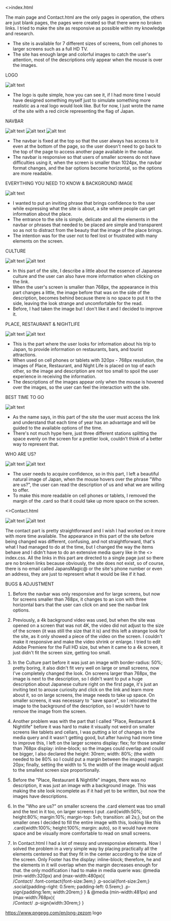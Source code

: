 <>index.html

The main page and Contact.html are the only pages in operation, the others are just blank pages, the pages were created so that there were no broken links. I tried to make the site as responsive as possible within my knowledge and research.
- The site is available for 7 different sizes of screens, from cell phones to larger screens such as a full HD TV.
- The site has enough large and colorful images to catch the user's attention, most of the descriptions only appear when the mouse is over the images.

LOGO

![alt text](https://github.com/KrouTm/Japan-s-Magic/blob/main/README.images/logo.PNG?raw=true)

- The logo is quite simple, how you can see it, if I had more time I would have designed something myself just to simulate something more realistic as a real logo would look like. But for now, I just wrote the name of the site with a red circle representing the flag of Japan.

NAVBAR

![alt text](https://github.com/KrouTm/Japan-s-Magic/blob/main/README.images/navbar.PNG?raw=true)
![alt text](https://github.com/KrouTm/Japan-s-Magic/blob/main/README.images/navbarmobible.PNG?raw=true)
![alt text](https://github.com/KrouTm/Japan-s-Magic/blob/main/README.images/navbarmobile0.PNG?raw=true)

- The navbar is fixed at the top so that the user always has access to it even at the bottom of the page, so the user doesn't need to go back to the top of the page to access another page available in the navbar.
- The navbar is responsive so that users of smaller screens do not have difficulties using it, when the screen is smaller than 1024px, the navbar format changes, and the bar options become horizontal, so the options are more readable.

EVERYTHING YOU NEED TO KNOW & BACKGROUND IMAGE

![alt text](https://github.com/KrouTm/Japan-s-Magic/blob/main/README.images/every.PNG?raw=true)

- I wanted to put an inviting phrase that brings confidence to the user while expressing what the site is about, a site where people can get information about the place.
- The entrance to the site is simple, delicate and all the elements in the navbar or phrases that needed to be placed are simple and transparent so as not to distract from the beauty that the image of the place brings.
- The intention was for the user not to feel lost or frustrated with many elements on the screen.

CULTURE

![alt text](https://github.com/KrouTm/Japan-s-Magic/blob/main/README.images/culture.PNG?raw=true)
![alt text](https://github.com/KrouTm/Japan-s-Magic/blob/main/README.images/culturemobile.PNG?raw=true)


- In this part of the site, I describe a little about the essence of Japanese culture and the user can also have more information when clicking on the link.
- When the user's screen is smaller than 768px, the appearance in this part changes a little, the image before that was on the side of the description, becomes behind because there is no space to put it to the side, leaving the look strange and uncomfortable for the read.
- Before, I had taken the image but I don't like it and I decided to improve it.

PLACE, RESTAURANT & NIGHTLIFE

![alt text](https://github.com/KrouTm/Japan-s-Magic/blob/main/README.images/place.PNG?raw=true)
![alt text](https://github.com/KrouTm/Japan-s-Magic/blob/main/README.images/placemobible.PNG?raw=true)


- This is the part where the user looks for information about his trip to Japan, to provide information on restaurants, bars, and tourist attractions.
- When used on cell phones or tablets with 320px - 768px resolution, the images of Place, Restaurant, and Night Life is placed on top of each other, so the image and description are not too small to spoil the user experience in receiving the information.
- The descriptions of the images appear only when the mouse is hovered over the images, so the user can feel the interaction with the site.

BEST TIME TO GO

![alt text](https://github.com/KrouTm/Japan-s-Magic/blob/main/README.images/besttimetogo.PNG?raw=true)

- As the name says, in this part of the site the user must access the link and understand that each time of year has an advantage and will be guided to the available options of the time.
- There's not much hype here, just three different stations splitting the space evenly on the screen for a prettier look, couldn't think of a better way to represent that.

WHO ARE US?

![alt text](https://github.com/KrouTm/Japan-s-Magic/blob/main/README.images/who.PNG?raw=true)
![alt text](https://github.com/KrouTm/Japan-s-Magic/blob/main/README.images/whomobile.PNG?raw=true)

- The user needs to acquire confidence, so in this part, I left a beautiful natural image of Japan, when the mouse hovers over the phrase "Who are us?", the user can read the description of us and what we are willing to offer.
- To make this more readable on cell phones or tablets, I removed the margin of the .card so that it could take up more space on the screen.

<>Contact.html

![alt text](https://github.com/KrouTm/Japan-s-Magic/blob/main/README.images/contact.PNG?raw=true)
![alt text](https://github.com/KrouTm/Japan-s-Magic/blob/main/README.images/contactmobile.PNG?raw=true)

The contact part is pretty straightforward and I wish I had worked on it more with more time available.
The appearance in this part of the site before being changed was different, confusing, and not straightforward, that's what I had managed to do at the time, but I changed the way the items behave and I didn't have to do an extensive media query like in the <> index.css.
All the links in this part are directed to a single page just so there are no broken links because obviously, the site does not exist, so of course, there is no email called JapansMagic@ or the site's phone number or even an address, they are just to represent what it would be like if it had.

BUGS & ADJUSTMENT

1. Before the navbar was only responsive and for large screens, but now for screens smaller than 768px, it changes to an icon with three horizontal bars that the user can click on and see the navbar link options.

2. Previously, a 4k background video was used, but when the site was opened on a screen that was not 4K, the video did not adjust to the size of the screen (it was still the size that it is) and this left a strange look for the site, as it only showed a piece of the video on the screen. I couldn't make it responsive and make the video shrink or enlarge. I tried to edit Adobe Premiere for the Full HD size, but when it came to a 4k screen, it just didn't fit the screen size, getting too small.

3. In the Culture part before it was just an image with border-radius: 50%; pretty boring, it also didn't fit very well on large or small screens, now I've completely changed the look. On screens larger than 768px, the image is next to the description, so I didn't want to put a huge description about Japanese culture right on the first page, it's just an inviting text to arouse curiosity and click on the link and learn more about it, so on large screens, the image needs to take up space. On smaller screens, it was necessary to "save space", so I relocated the image to the background of the description, so I wouldn't have to remove the image from the screen.

4. Another problem was with the part that I called "Place, Restaurant & Nightlife" before it was hard to make it visually not weird on smaller screens like tablets and cellars, I was putting a lot of changes in the media query and it wasn't getting good, but after having had more time to improve this, I left on the larger screens display: flex; for those smaller than 768px display: inline-block; so the images could overlap and could be bigger, I also declared the height: 30rem; width: 80%; (the width needed to be 80% so I could put a margin between the images) margin: 20px; finally, setting the width to % the width of the image would adjust to the smallest screen size proportionally.

5. Before the "Place, Restaurant & Nightlife" images, there was no description, it was just an image with a background image. This was making the site look incomplete as if it had yet to be written, but now the images have descriptions.

6. In the "Who are us?" on smaller screens the .card element was too small and the text in it too, on larger screens I put .card{width:50%; height:80%; margin:10%; margin-top: 5vh; transition: all 2s;}, but on the smaller ones I decided to fill the entire image with this, looking like this .card{width:100%; height:100%; margin: auto}, so it would have more space and be visually more comfortable to read on small screens.

7. In Contact.html I had a lot of messy and unresponsive elements. Now I solved the problem in a very simple way by placing practically all the elements centered so that they fit in the center according to the size of the screen. Only Footer has the display: inline-block; therefore, he and the elements in it will overlap when the margin decreases enough for that. the only modification i had to make in media querie was:
@media (min-width:320px) and (max-width:480px){    
    /*Contact*/
    .font-contact{font-size:3em;}
    .p-social{font-size:2em;}
    .social{padding-right: 0.5rem; padding-left: 0.5rem;}
    .p-sign{padding:1em; width:20rem;}
    }
&
@media (min-width:481px) and (max-width:768px){     
    /*Contact*/
    .p-sign{width:30rem;}
    }

https://www.pngegg.com/en/png-zezom   logo